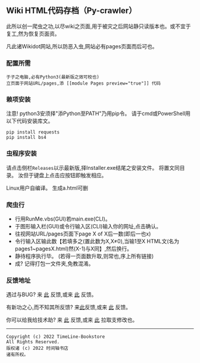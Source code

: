 ## Wiki HTML代码存档（Py-crawler）

此所以创一爬虫之功,以尽wiki之页面,用于被灾之后网站静只读版本也。或不宜于复工,然为恢复页面资。

凡此诸Wikidot网站,所以防恶入虫,网站必有pages页面而后可也。

### **配置所需**
```
于子之电脑,必有Python3(最新版之效可校也)
立页面于网站URL/pages,添 [[module Pages preview="true"]] 代码
```

### **赖项安装**
注意! python3安须择"添Python至PATH"乃用pip令。
请于cmd或PowerShell用以下代码安装库文。
```
pip install requests
pip install bs4
```

### **虫程序安装**
请点击侧栏`Releases`以示最新版,择Installer.exe结尾之安装文件。 将置文同目录。 汝但于键盘上点击应按钮即触发相应。

Linux用户自编译。 生成a.html可删

### **爬虫行**
* 行用RunMe.vbs(GUI)若main.exe(CLI)。
* 于图形输入栏(GUI)或令行输入区(CLI)输入你的网址,点击确认。
* 往视网站URL/pages页面下page X of X后一数(即后一也x)
* 令行输入区输此数【若填多之(置此数为X,X≠0),当输1至X HTML文(名为pages1~pagesX.html)然(X-1)与X同】,然后换行。
* 静待程序执行毕。 (若得一页面数升取,则常也,序上所有链接)
* 成? 记得打包一文件夹,免教混淆。

### **反馈地址**
遇过与BUG? 来 [此](http://ld-private-website.wikidot.com/forum/c-7602918/pyc) 反馈,或来 [此](https://github.com/TimeLine-Bookstore/Py-crawler/issues) 反馈。

有新功之心,而不知其所反馈? 来[此](http://ld-private-website.wikidot.com/forum/t-15402049/pyc-1-1-0-1-9)反馈,或来 [此](https://github.com/TimeLine-Bookstore/Py-crawler/issues) 反馈。

你可以给我给技术助? 来 [此](http://ld-private-website.wikidot.com/forum/c-7602920/) 反馈,或来 [此](https://github.com/TimeLine-Bookstore/Py-crawler/fork) 拉取支修改也。

----------
```
Copyright (c) 2022 TimeLine-Bookstore
All Rights Reserved.
版权诸 (c) 2022 时间轴书店
诸有所权。
```
